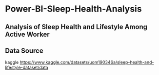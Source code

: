 # Power-BI-Sleep-Health-Analysis

## Analysis of Sleep Health and Lifestyle Among Active Worker

## Data Source 
kaggle
https://www.kaggle.com/datasets/uom190346a/sleep-health-and-lifestyle-dataset/data
